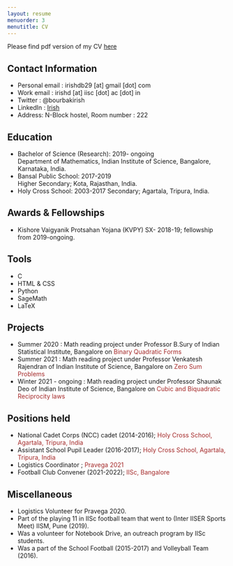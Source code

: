 ```yaml
---
layout: resume
menuorder: 3
menutitle: CV
---
```

Please find pdf version of my CV [here](/files/Irish_CV.pdf)

## **Contact Information**
- Personal email : irishdb29 [at] gmail [dot] com
- Work email : irishd [at] iisc [dot] ac [dot] in
- Twitter : @bourbakirish
- LinkedIn : [Irish](http://linkedin.com/in/irish-debbarma-b007701a5)
- Address: N-Block hostel, Room number : 222


## **Education**

- Bachelor of Science (Research): 2019- ongoing  
 Department of Mathematics, Indian Institute of Science, Bangalore, Karnataka, India.
- Bansal Public School: 2017-2019  
 Higher Secondary; Kota, Rajasthan, India.
- Holy Cross School: 2003-2017
Secondary; Agartala, Tripura, India.

## **Awards & Fellowships**
- Kishore Vaigyanik Protsahan Yojana (KVPY) SX- 2018-19; fellowship from 2019-ongoing.

## **Tools**
- C
- HTML & CSS
- Python
- SageMath
- LaTeX

## **Projects**

- Summer 2020 : Math reading project under Professor B.Sury of Indian Statistical Institute, Bangalore on <span style="color: brown">Binary Quadratic Forms</span>
- Summer 2021 : Math reading project under Professor Venkatesh Rajendran of Indian Institute of Science, Bangalore on <span style="color: brown">Zero Sum Problems</span> 
- Winter 2021 - ongoing : Math reading project under Professor Shaunak Deo of Indian Institute of Science, Bangalore on <span style="color: brown">Cubic and Biquadratic Reciprocity laws</span>

## **Positions held**

- National Cadet Corps (NCC) cadet (2014-2016); <span style="color: brown">Holy Cross School, Agartala, Tripura, India</span>
- Assistant School Pupil Leader (2016-2017); <span style="color: brown">Holy Cross School, Agartala, Tripura, India</span>
- Logistics Coordinator ; <span style="color: brown">Pravega 2021</span> 
- Football Club Convener (2021-2022); <span style="color: brown">IISc, Bangalore</span>  

## **Miscellaneous**


- Logistics Volunteer for Pravega 2020.
- Part of the playing 11 in IISc football team that went to (Inter IISER Sports Meet) IISM, Pune (2019).
- Was a volunteer for Notebook Drive, an outreach program by IISc students.
- Was a part of the School Football (2015-2017) and Volleyball Team (2016).



<!-- ### Footer

Last updated: May 2013 -->


